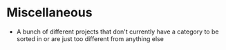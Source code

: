 # Miscellaneous

- A bunch of different projects that don't currently have a category to be sorted in or are just too different from anything else
